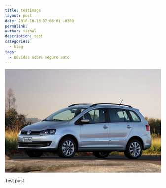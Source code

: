 ```yaml
---
title: testImage
layout: post
date: 2018-10-16 07:06:01 -0300
permalink:
author: vishal
description: test
categories:
  - blog
tags:
  - Dúvidas sobre seguro auto
---
```


![](/uploads/Qual-o-preco-medio-do-seguro-do-spacefox.jpg)

Test post